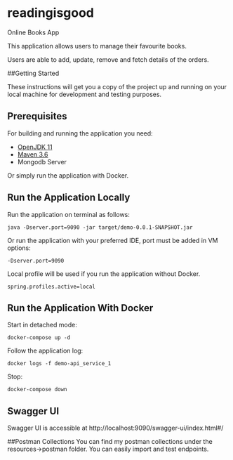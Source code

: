 # readingisgood
Online Books App

This application allows users to manage their favourite books.

Users are able to add, update, remove and fetch details of the orders.

##Getting Started

These instructions will get you a copy of the project up and running on your local machine for development and testing purposes.

## Prerequisites
For building and running the application you need:
- [OpenJDK 11](https://adoptopenjdk.net/?variant=openjdk11&jvmVariant=hotspot)
- [Maven 3.6](https://maven.apache.org)
- Mongodb Server

Or simply run the application with Docker.


## Run the Application Locally
Run the application on terminal as follows:
```
java -Dserver.port=9090 -jar target/demo-0.0.1-SNAPSHOT.jar
```
Or run the application with your preferred IDE, port must be added in VM options:
```
-Dserver.port=9090
```
Local profile will be used if you run the application without Docker.

``
spring.profiles.active=local
``

## Run the Application With Docker
Start in detached mode:
```
docker-compose up -d
```

Follow the application log:
```
docker logs -f demo-api_service_1
```

Stop:
```
docker-compose down
```

## Swagger UI
Swagger UI is accessible at http://localhost:9090/swagger-ui/index.html#/

##Postman Collections
You can find my postman collections under the resources->postman folder. You can easily import and test endpoints.
